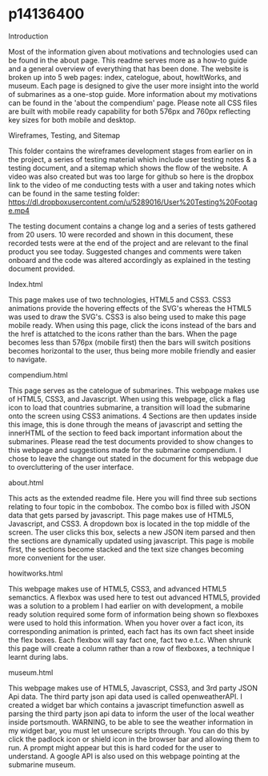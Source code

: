 # p14136400

Introduction

  Most of the information given about motivations and technologies used can be found in the about page. This readme serves more as a how-to guide and a general overview of everything that has been done. The website is broken up into 5 web pages: index, catelogue, about, howItWorks, and museum. Each page is designed to give the user more insight into the world of submarines as a one-stop guide. More information about my motivations can be found in the 'about the compendium' page. Please note all CSS files are built with mobile ready capability for both 576px and 760px reflecting key sizes for both mobile and desktop.
  
Wireframes, Testing, and Sitemap

  This folder contains the wireframes development stages from earlier on in the project, a series of testing material which include user testing notes & a testing document, and a sitemap which shows the flow of the website. A video was also created but was too large for github so here is the dropbox link to the video of me conducting tests with a user and taking notes which can be found in the same testing folder: https://dl.dropboxusercontent.com/u/5289016/User%20Testing%20Footage.mp4

The testing document contains a change log and a series of tests gathered from 20 users. 10 were recorded and shown in this document, these recorded tests were at the end of the project and are relevant to the final product you see today. Suggested changes and comments were taken onboard and the code was altered accordingly as explained in the testing document provided.
  
Index.html
  
  This page makes use of two technologies, HTML5 and CSS3. CSS3 animations provide the hovering effects of the SVG's whereas the HTML5 was used to draw the SVG's. CSS3 is also being used to make this page mobile ready. When using this page, click the icons instead of the bars and the href is attatched to the icons rather than the bars. When the page becomes less than 576px (mobile first) then the bars will switch positions becomes horizontal to the user, thus being more mobile friendly and easier to navigate.
  
compendium.html

  This page serves as the catelogue of submarines. This webpage makes use of HTML5, CSS3, and Javascript. When using this webpage, click a flag icon to load that countries submarine, a transition will load the submarine onto the screen using CSS3 animations. 4 Sections are then updates inside this image, this is done through the means of javascript and setting the innerHTML of the section to feed back important information about the submarines. Please read the test documents provided to show changes to this webpage and suggestions made for the submarine compendium. I chose to leave the change out stated in the document for this webpage due to overcluttering of the user interface.
  
about.html

  This acts as the extended readme file. Here you will find three sub sections relating to four topic in the combobox. The combo box is filled with JSON data that gets parsed by javascript. This page makes use of HTML5, Javascript, and CSS3. A dropdown box is located in the top middle of the screen. The user clicks this box, selects a new JSON item parsed and then the sections are dynamically updated using javascript. This page is mobile first, the sections become stacked and the text size changes becoming more convenient for the user.
  
howitworks.html

  This webpage makes use of HTML5, CSS3, and advanced HTML5 semanctics. A flexbox was used here to test out advanced HTML5, provided was a solution to a problem I had earlier on with development, a mobile ready solution required some form of information being shown so flexboxes were used to hold this information. When you hover over a fact icon, its corresponding animation is printed, each fact has its own fact sheet inside the flex boxes. Each flexbox will say fact one, fact two e.t.c. When shrunk this page will create a column rather than a row of flexboxes, a technique I learnt during labs.
  
museum.html

  This webpage makes use of HTML5, Javascript, CSS3, and 3rd party JSON Api data. The third party json api data used is called openweatherAPI. I created a widget bar which contains a javascript timefunction aswell as parsing the third party json api data to inform the user of the local weather inside portsmouth. WARNING, to be able to see the weather information in my widget bar, you must let unsecure scripts through. You can do this by click the padlock icon or shield icon in the browser bar and allowing them to run. A prompt might appear but this is hard coded for the user to understand. A google API is also used on this webpage pointing at the submarine museum. 
  
